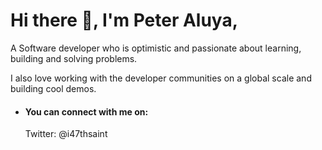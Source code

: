 <h1>Hi there 👋, I'm Peter Aluya,</h1>
</hr>

A Software developer who is optimistic and passionate about learning, building and solving problems.

I also love working with the developer communities on a global scale and building cool demos.

 - <h4>You can connect with me on:</h4>
    Twitter: @i47thsaint </br>
